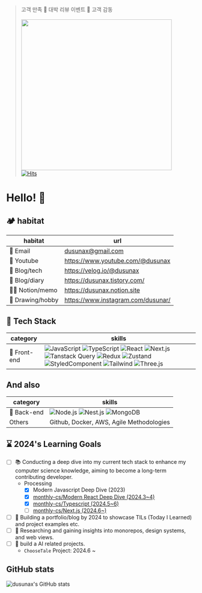 > 고객 만족 💐 대박 리뷰 이벤트 💐 고객 감동  
> <br />
> <img src="https://github.com/dusunax/dusunax/assets/94776135/c0873861-93d1-400e-a03d-5d3849d9c3c8" width="400">  
> [![Hits](https://hits.seeyoufarm.com/api/count/incr/badge.svg?url=https%3A%2F%2Fgithub.com%2Fdusunax&count_bg=%2379C83D&title_bg=%23555555&icon=&icon_color=%23E7E7E7&title=hits&edge_flat=true)](https://github.com/dusunax/)  

# Hello! 👋

<!-- 
## 👩‍🌾 About Me

I'm a passionate Front-end developer with a love for creating elegant and efficient software solutions.  
With a background in JavaScript and its ecosystem, I thrive on building modern web applications using cutting-edge technologies.   

Previously studying art and web publishing, I can bring a unique perspective to creating visually appealing and user-friendly interfaces.   
My interests and skills lean more towards front-end development, web view, and design systems and 3D rendering.  

I thrive in collaborative environments, leveraging collective strengths to deliver high-quality results through focused efforts.  
Constantly exploring new frontiers, to blend aesthetics with functionality, pushing the boundaries of what's possible in web development👊
-->

## 🏕 habitat

| habitat | url |
|--|--|
| 📧 Email | dusunax@gmail.com |
| 🥕 Youtube | https://www.youtube.com/@dusunax |
| 🌱 Blog/tech | https://velog.io/@dusunax |
| 🌾 Blog/diary | https://dusunax.tistory.com/ |
| 👩‍🌾 Notion/memo | https://dusunax.notion.site |
| 🎨 Drawing/hobby | https://www.instagram.com/dusunar/ |

## 🪬 Tech Stack

| category | skills |
| ------------- | ------------------------- |
| 🐔 Front-end  | ![JavaScript](https://img.shields.io/badge/JavaScript-F7DF1E?style=flat-square&logo=JavaScript&logoColor=white) ![TypeScript](https://img.shields.io/badge/TypeScript-3178C6?style=flat-square&logo=TypeScript&logoColor=white) ![React](https://img.shields.io/badge/React-61DAFB?style=flat-square&logo=React&logoColor=white) ![Next.js](https://img.shields.io/badge/Next.js-000000?style=flat-square&logo=Next.js&logoColor=white) ![Tanstack Query](https://img.shields.io/badge/Tanstack%20Query-FF4154?style=flat-square&logo=reactquery&logoColor=white) ![Redux](https://img.shields.io/badge/Redux-764ABC?style=flat-square&logo=redux&logoColor=white) ![Zustand](https://img.shields.io/badge/Zustand-F3DF49?style=flat-square&logo=npm&logoColor=white) ![StyledComponent](https://img.shields.io/badge/Styled%20Components-DB7093?style=flat-square&logo=styledcomponents&logoColor=white) ![Tailwind](https://img.shields.io/badge/Tailwind%20CSS-06B6D4?style=flat-square&logo=tailwindcss&logoColor=white) ![Three.js](https://img.shields.io/badge/Three.js-000000?style=flat-square&logo=threedotjs&logoColor=white)   |

## And also

| category | skills |
| ------------- | ------------------------- |
| 🐤 Back-end | ![Node.js](https://img.shields.io/badge/Node.js-339933?style=flat-square&logo=nodedotjs&logoColor=white) ![Nest.js](https://img.shields.io/badge/Nest.js-E0234E?style=flat-square&logo=nestjs&logoColor=white) ![MongoDB](https://img.shields.io/badge/MongoDB-47A248?style=flat-square&logo=mongodb&logoColor=white) |
| Others | Github, Docker, AWS, Agile Methodologies |

## ⌛️ 2024's Learning Goals

- [ ] 📚 Conducting a deep dive into my current tech stack to enhance my computer science knowledge, aiming to become a long-term contributing developer.
   - Processing
      - [x] Modern Javascript Deep Dive (2023)
      - [x] [monthly-cs/Modern React Deep Dive (2024.3\~4)](https://github.com/monthly-cs/2024-03-modern-react-deep-dive)
      - [x] [monthly-cs/Typescript (2024.5~6)](https://github.com/monthly-cs/2024-05-effective-typescript)
      - [ ] [monthly-cs/Next.js (2024.6~)](https://github.com/monthly-cs/2024-06-nextjs)
- [ ] 📝 Building a portfolio/blog by 2024 to showcase TILs (Today I Learned) and project examples etc.
- [ ] 🧩 Researching and gaining insights into monorepos, design systems, and web views.
- [ ] 🤖 build a AI related projects.
   - `ChooseTale` Project: 2024.6 ~


## GitHub stats

<!-- Status -->
![dusunax's GitHub stats](https://github-readme-stats.vercel.app/api?username=dusunax&show_icons=true&bg_color=0,1A5D1A,F1C93B&title_color=FAE392&text_color=ffffff&border_color=1A5D1A)
<!-- ![Top Langs](https://github-readme-stats.vercel.app/api/top-langs/?username=dusunax&layout=compact&theme=dark) -->
<!-- <img src="https://server.dooboo.io/github-trophies/dusunax" style="width: 700px"/> -->
<!-- <img src="https://server.dooboo.io/github-stats-advanced/dusunax" style="width: 500px"/> -->

<!-- HITS / 카운터 -->

